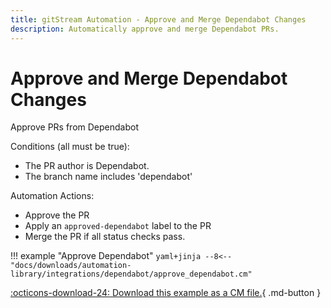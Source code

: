 ```yaml
---
title: gitStream Automation - Approve and Merge Dependabot Changes
description: Automatically approve and merge Dependabot PRs.
---
```

# Approve and Merge Dependabot Changes

Approve PRs from Dependabot

Conditions (all must be true):

* The PR author is Dependabot.
* The branch name includes 'dependabot'

Automation Actions:

* Approve the PR
* Apply an `approved-dependabot` label to the PR
* Merge the PR if all status checks pass.


!!! example "Approve Dependabot"
    ```yaml+jinja
    --8<-- "docs/downloads/automation-library/integrations/dependabot/approve_dependabot.cm"
    ```
    <div class="result" markdown>
      <span>
      [:octicons-download-24: Download this example as a CM file.](/downloads/automation-library/integrations/dependabot/approve_dependabot.cm){ .md-button }
      </span>
    </div>



